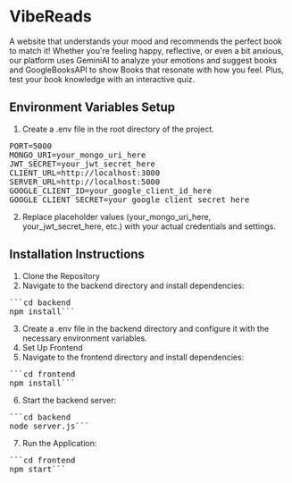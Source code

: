 # VibeReads
A website that understands your mood and recommends the perfect book to match it! Whether you're feeling happy, reflective, or even a bit anxious, our platform uses GeminiAI to analyze your emotions and suggest books and GoogleBooksAPI to show Books that resonate with how you feel. Plus, test your book knowledge with an interactive quiz.<br>
## Environment Variables Setup
1. Create a .env file in the root directory of the project.
<pre>PORT=5000
MONGO_URI=your_mongo_uri_here
JWT_SECRET=your_jwt_secret_here
CLIENT_URL=http://localhost:3000
SERVER_URL=http://localhost:5000
GOOGLE_CLIENT_ID=your_google_client_id_here
GOOGLE_CLIENT_SECRET=your_google_client_secret_here</pre>
2. Replace placeholder values (your_mongo_uri_here, your_jwt_secret_here, etc.) with your actual credentials and settings.
## Installation Instructions ##
1. Clone the Repository<br>
2. Navigate to the backend directory and install dependencies:
<pre>```cd backend
npm install```</pre>
3. Create a .env file in the backend directory and configure it with the necessary environment variables.<br>
4. Set Up Frontend<br>
5. Navigate to the frontend directory and install dependencies:
<pre>```cd frontend
npm install```</pre>
6. Start the backend server:
<pre>```cd backend
node server.js```</pre>
7. Run the Application:
<pre>```cd frontend
npm start```</pre>
